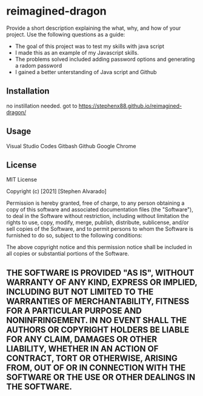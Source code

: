# reimagined-dragon
Provide a short description explaining the what, why, and how of your project. Use the following questions as a guide:
- The goal of this project was to test my skills with java script
- I made this as an example of my Javascript skills.
- The problems solved included adding password options and generating a radom password
- I gained a better unterstanding of Java script and Github

## Installation
no instillation needed. got to https://stephenx88.github.io/reimagined-dragon/
## Usage
Visual Studio Codes
Gitbash
Github
Google Chrome

## License
MIT License

Copyright (c) [2021] [Stephen Alvarado]

Permission is hereby granted, free of charge, to any person obtaining a copy
of this software and associated documentation files (the "Software"), to deal
in the Software without restriction, including without limitation the rights
to use, copy, modify, merge, publish, distribute, sublicense, and/or sell
copies of the Software, and to permit persons to whom the Software is
furnished to do so, subject to the following conditions:

The above copyright notice and this permission notice shall be included in all
copies or substantial portions of the Software.

THE SOFTWARE IS PROVIDED "AS IS", WITHOUT WARRANTY OF ANY KIND, EXPRESS OR
IMPLIED, INCLUDING BUT NOT LIMITED TO THE WARRANTIES OF MERCHANTABILITY,
FITNESS FOR A PARTICULAR PURPOSE AND NONINFRINGEMENT. IN NO EVENT SHALL THE
AUTHORS OR COPYRIGHT HOLDERS BE LIABLE FOR ANY CLAIM, DAMAGES OR OTHER
LIABILITY, WHETHER IN AN ACTION OF CONTRACT, TORT OR OTHERWISE, ARISING FROM,
OUT OF OR IN CONNECTION WITH THE SOFTWARE OR THE USE OR OTHER DEALINGS IN THE
SOFTWARE.
---
